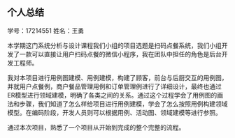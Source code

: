 ## 个人总结

学号：17214551     姓名：王勇

本学期这门系统分析与设计课程我们小组的项目选题是扫码点餐系统，我们小组开发了一款可以直接让用户扫码点餐的微信小程序，我在团队中担任的角色是后台开发工程师。

我对本项目进行用例图建模、用例建模，构建了顾客，前台与后厨交互的用例图，并就用户点餐例，商户餐品管理用例和订单管理例进行了详细设计，最终也通过ER模型进行领域建模，明确了各类之间的关系。通过这个过程学会了用例图的画法和步骤，我们知道了怎么样给项目进行用例建模，学会了怎么按照用例构建领域模型。在编码阶段，开发人员则可以根据用例、活动图、领域建模等进行参照。

通过本次项目，熟悉了一个项目从开始到完成的整个完整的流程。

